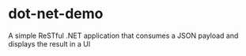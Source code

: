 # dot-net-demo
A simple ReSTful .NET application that consumes a JSON payload and displays the result in a UI
